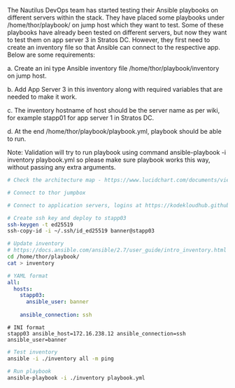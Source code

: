 The Nautilus DevOps team has started testing their Ansible playbooks on different servers within the stack. They have placed some playbooks under /home/thor/playbook/ on jump host which they want to test. Some of these playbooks have already been tested on different servers, but now they want to test them on app server 3 in Stratos DC. However, they first need to create an inventory file so that Ansible can connect to the respective app. Below are some requirements:


a. Create an ini type Ansible inventory file /home/thor/playbook/inventory on jump host.

b. Add App Server 3 in this inventory along with required variables that are needed to make it work.

c. The inventory hostname of host should be the server name as per wiki, for example stapp01 for app server 1 in Stratos DC.

d. At the end /home/thor/playbook/playbook.yml, playbook should be able to run.

Note: Validation will try to run playbook using command ansible-playbook -i inventory playbook.yml so please make sure playbook works this way, without passing any extra arguments.

```bash
# Check the architecture map - https://www.lucidchart.com/documents/view/58e22de2-c446-4b49-ae0f-db79a3318e97/0_0

# Connect to thor jumpbox

# Connect to application servers, logins at https://kodekloudhub.github.io/kodekloud-engineer/docs/projects/nautilus

# Create ssh key and deploy to stapp03
ssh-keygen -t ed25519
ssh-copy-id -i ~/.ssh/id_ed25519 banner@stapp03

# Update inventory
# https://docs.ansible.com/ansible/2.7/user_guide/intro_inventory.html
cd /home/thor/playbook/ 
cat > inventory
```

```yaml
# YAML format
all:
  hosts:
    stapp03:
      ansible_user: banner
  
    ansible_connection: ssh
```

```
# INI format
stapp03 ansible_host=172.16.238.12 ansible_connection=ssh ansible_user=banner
```

```bash
# Test inventory
ansible -i ./inventory all -m ping

# Run playbook
ansible-playbook -i ./inventory playbook.yml
```
